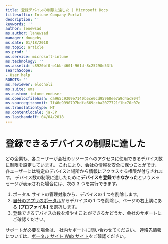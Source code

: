 ```yaml
---
title: 登録デバイスの制限に達した | Microsoft Docs
titlesuffix: Intune Company Portal
description: ''
keywords: ''
author: lenewsad
ms.author: lanewsad
manager: dougeby
ms.date: 01/18/2018
ms.topic: article
ms.prod: ''
ms.service: microsoft-intune
ms.technology: ''
ms.assetid: c8920bf0-e1bb-4601-961d-8c25290e53fb
searchScope:
- User help
ROBOTS: ''
ms.reviewer: elocholi
ms.suite: ems
ms.custom: intune-enduser
ms.openlocfilehash: da965c9309e7140b5ce0cd95960ee7a9d4ac804f
ms.sourcegitcommit: 7f46e9990797bdfa669ccba2077721f1bc70c07e
ms.translationtype: HT
ms.contentlocale: ja-JP
ms.lasthandoff: 04/04/2018
---
```

# <a name="the-limit-of-devices-you-can-register-has-been-reached"></a>登録できるデバイスの制限に達した

どの企業も、各ユーザーが会社のリソースへのアクセスに使用できるデバイス数に制限を設定しています。 これにより、会社の情報を安全に保つことができ、各ユーザーには特定のデバイスと場所から情報にアクセスする権限が付与されます。 デバイス数の制限に達したために**デバイスを登録できなかった**というメッセージが表示された場合には、次の 3 つを実行できます。

1. ポータル サイトの管理対象から、デバイスの 1 つを削除します。 
2. [自分のアプリのポータル](https://myapps.microsoft.com)からデバイスの 1 つを削除し、ページの右上隅にある **[プロファイル]** を選択します。 
3. 登録できるデバイスの数を増やすことができるかどうか、会社のサポートにご確認ください。

サポートが必要な場合は、 社内サポートに問い合わせてください。 連絡先情報については、[ポータル サイト Web サイト](https://portal.manage.microsoft.com#HelpDeskDialog)をご確認ください。
